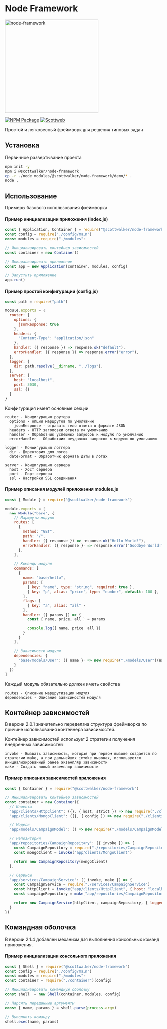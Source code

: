# Node Framework

<img src="https://gregorykelleher.com/user/pages/01.blog/grav-post/nodejs.jpg" alt="node-framework" width="300"/>

[![NPM Package](https://img.shields.io/npm/v/@scottwalker/node-framework?style=for-the-badge)](https://www.npmjs.com/package/@scottwalker/node-framework)
[![Scottweb](https://img.shields.io/badge/Scottweb-Web%20Development-red?style=for-the-badge)](http://scottweb.ru/)

Простой и легковесный фреймворк для решения типовых задач

## Установка
Первичное развертывание проекта
```bash
npm init -y
npm i @scottwalker/node-framework
cp -r ./node_modules/@scottwalker/node-framework/demo/* .
node .
```
## Использование
Примеры базового использования фреймворка

#### Пример инициализации приложения **(index.js)**
```js
const { Application, Container } = require("@scottwalker/node-framework")
const config = require("./config/main")
const modules = require("./modules")

// Инициализировать контейнер зависимостей
const container = new Container()

// Инициализировать приложение
const app = new Application(container, modules, config)

// Запустить приложение
app.run()
```

#### Пример простой конфигурации **(config.js)**
```js
const path = require("path")

module.exports = {
  router: {
    options: {
      jsonResponse: true
    },
    headers: {
      "Content-Type": "application/json"
    },
    handler: ({ response }) => response.ok("default"),
    errorHandler: ({ response }) => response.error("error"),
  },
  logger: {
    dir: path.resolve(__dirname, "../logs"),
  },
  server: {
    host: "localhost",
    port: 3030,
    ssl: {}
  }
}
```
Конфигурация имеет основные секции
```
router - Конфигурация роутера
  options - опции маршрутов по умолчанию
    jsonResponse - отдавать тело ответа в формате JSON
  headers - HTTP заголовки ответа по умолчанию
  handler - Обработчик успешных запросов к модулю по умолчанию
  errorHandler - Обработчик неудачных запросов к модулю по умолчанию

logger - Конфигурация логгера
  dir - Директория для логов
  dateFormat - Обработчик формата даты в логах

server - Конфигурация сервера
  host - Хост сервера
  port - Порт сервера
  ssl - Настройки SSL соединения
```

#### Пример описания модулей приложения **modules.js**
```js
const { Module } = require("@scottwalker/node-framework")

module.exports = [
  new Module("base", { 
    // Маршруты модуля
    routes: [
      {
        method: "GET", 
        path: "/", 
        handler: ({ response }) => response.ok("Hello World!"),
        errorHandler: ({ response }) => response.error("Goodbye World!"),
      },
    ],

    // Команды модуля
    commands: [
      {
        name: "base/hello",
        params: [
          { key: "name", type: "string", required: true },
          { key: "p", alias: "price", type: "number", default: 100 },
        ],
        flags: [
          { key: "a", alias: "all" }
        ],
        handler: ({ params }) => {
          const { name, price, all } = params 

          console.log({ name, price, all })
        }
      }
    ],

    // Зависимости модуля
    dependencies: {
      "base/models/User": ({ name }) => new require("./models/User")(name)
    }
  })
]
```
Каждый модуль обязательно должен иметь свойства
```
routes - Описание маршрутизации модуля
dependencies - Описание зависимостей модуля
```

## Контейнер зависимостей
В версии 2.0.1 значительно переделана структура фреймворка по причине использования контейнера зависимостей.

Контейнер зависимостей использует 2 стратегии получения внедренных зависимостей
```
invoke - Вызвать зависимость, которая при первом вызове создается по стратегии make, а при дальнейших invoke вызовах, используется инициализированный ранее экземпляр зависимости  
make - Создать новый экземпляр зависимости
```

#### Пример описания зависимостей приложения
```js
const { Container } = require("@scottwalker/node-framework")

// Инициализировать контейнер зависимостей
const container = new Container({
  // Клиенты
  "app/clients/HttpClient": ({}, { host, strict }) => new require("./clients/HttpClient")(host, strict),
  "app/clients/MongoClient": ({}, { config }) => new require("./clients/MongoClient")(config),

  // Модели
  "app/models/CampaignModel": () => new require("./models/CampaignModel")(),
  
  // Репозитории
  "app/repositories/CampaignRepository": ({ invoke }) => {
    const CampaignRepository = require("./repositories/CampaignRepository")
    const mongoClient = invoke("app/clients/MongoClient")

    return new CampaignRepository(mongoClient)
  },

  // Сервисы
  "app/services/CampaignService": ({ invoke, make }) => {
    const CampaignService = require("./services/CampaignService")
    const httpClient = invoke("app/clients/HttpClient", { host: "localhost", strict: true })
    const campaignRepository = make("app/repositories/CampaignRepository")

    return new CampaignService(httpClient, campaignRepository, { logged: true })
  }
})
```

## Командная оболочка
В версии 2.1.4 добавлен механизм для выполнения консольных команд приложения.

#### Пример инициализации консольного приложения
```js
const { Shell } = require("@scottwalker/node-framework")
const config = require("./config/main")
const modules = require("./modules")
const container = require("./container")(config)

// Инициализировать командную оболочку
const shell  = new Shell(container, modules, config)

// Парсить переданные аргументы 
const { name, params } = shell.parse(process.argv)

// Выполнить команду
shell.exec(name, params)
```
